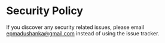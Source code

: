 # Security Policy

If you discover any security related issues, please email epmadushanka@gmail.com instead of using the issue tracker.
